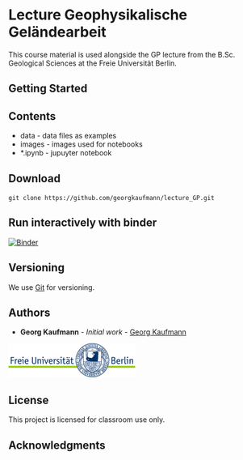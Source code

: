 # Lecture Geophysikalische Geländearbeit
  
This course material is used alongside the GP lecture
from the B.Sc. Geological Sciences at the Freie Universität Berlin.


## Getting Started

## Contents

- data     - data files as examples
- images   - images used for notebooks
- \*.ipynb - jupuyter notebook

## Download
```
git clone https://github.com/georgkaufmann/lecture_GP.git
```

## Run interactively with binder

[![Binder](https://mybinder.org/badge_logo.svg)](https://mybinder.org/v2/gh/georgkaufmann/lecture_GP.git/master?filepath=index.ipynb)

## Versioning

We use [Git](https://git-scm.com/) for versioning.

## Authors

* **Georg Kaufmann** - *Initial work* - [Georg Kaufmann](http://userpage.fu-berlin.de/~geodyn)

![](fu-logo.jpg)


## License

This project is licensed for classroom use only.

## Acknowledgments
